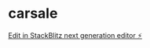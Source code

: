 # carsale

[Edit in StackBlitz next generation editor ⚡️](https://stackblitz.com/~/github.com/whoami42069/carsale)
